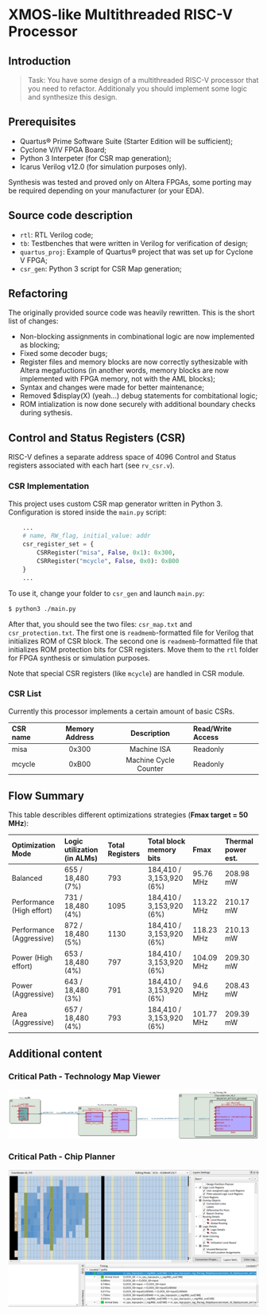 # XMOS-like Multithreaded RISC-V Processor

## Introduction
> Task: You have some design of a multithreaded RISC-V processor that you need to refactor. Additionaly you should implement some logic and synthesize this design.

## Prerequisites
- Quartus® Prime Software Suite (Starter Edition will be sufficient);
- Cyclone V/IV FPGA Board;
- Python 3 Interpeter (for CSR map generation);
- Icarus Verilog v12.0 (for simulation purposes only).

Synthesis was tested and proved only on Altera FPGAs, some porting may be required depending on your manufacturer (or your EDA).

## Source code description
- `rtl`: RTL Verilog code;
- `tb`: Testbenches that were written in Verilog for verification of design;
- `quartus_proj`: Example of Quartus® project that was set up for Cyclone V FPGA;
- `csr_gen`: Python 3 script for CSR Map generation;

## Refactoring
The originally provided source code was heavily rewritten. This is the short list of changes:
- Non-blocking assignments in combinational logic are now implemented as blocking;
- Fixed some decoder bugs;
- Register files and memory blocks are now correctly sythesizable with Altera megafuctions (in another words, memory blocks are now implemented with FPGA memory, not with the AML blocks);
- Syntax and changes were made for better maintenance;
- Removed $display(X) (yeah...) debug statements for combitational logic;
- ROM intialization is now done securely with additional boundary checks during sythesis.

## Control and Status Registers (CSR)
RISC-V defines a separate address space of 4096 Control and Status registers associated with each hart (see `rv_csr.v`).

### CSR Implementation
This project uses custom CSR map generator written in Python 3. Configuration is stored inside the `main.py` script:

```python
    ...
    # name, RW_flag, initial_value: addr
    csr_register_set = {
        CSRRegister("misa", False, 0x1): 0x300,
        CSRRegister("mcycle", False, 0x0): 0xB00
    }
    ...
```

To use it, change your folder to `csr_gen` and launch `main.py`:
```bash
$ python3 ./main.py
```

After that, you should see the two files: `csr_map.txt` and `csr_protection.txt`. The first one is `readmemb`-formatted file for Verilog that initializes ROM of CSR block. The second one is `readmemb`-formatted file that initializes ROM protection bits for CSR registers. Move them to the `rtl` folder for FPGA synthesis or simulation purposes.

Note that special CSR registers (like `mcycle`) are handled in CSR module.

### CSR List
Currently this processor implements a certain amount of basic CSRs.

| CSR name | Memory Address  | Description           | Read/Write Access |
|:---------|:---------------:|:---------------------:|:------------------|
| misa     | 0x300           | Machine ISA           | Readonly          |
| mcycle   | 0xB00           | Machine Cycle Counter | Readonly          |

## Flow Summary

This table describles different optimizations strategies (**Fmax target = 50 MHz**):

| Optimization Mode         | Logic utilization (in ALMs) | Total Registers | Total block memory bits  | Fmax       | Thermal power est. |
|:--------------------------|:----------------------------|:----------------|:-------------------------|:-----------|:-------------------|
| Balanced                  | 655 / 18,480 (7%)           | 793             | 184,410 / 3,153,920 (6%) | 95.76 MHz  | 208.98 mW          |
| Performance (High effort) | 731 / 18,480 (4%)           | 1095            | 184,410 / 3,153,920 (6%) | 113.22 MHz | 210.17 mW          |
| Performance (Aggressive)  | 872 / 18,480 (5%)           | 1130            | 184,410 / 3,153,920 (6%) | 118.23 MHz | 210.13 mW          |
| Power (High effort)       | 653 / 18,480 (4%)           | 797             | 184,410 / 3,153,920 (6%) | 104.09 MHz | 209.30 mW          |
| Power (Aggressive)        | 643 / 18,480 (3%)           | 791             | 184,410 / 3,153,920 (6%) | 94.6 MHz   | 208.43 mW          |
| Area (Aggressive)         | 657 / 18,480 (4%)           | 793             | 184,410 / 3,153,920 (6%) | 101.77 MHz | 209.39 mW          |

## Additional content

### Critical Path - Technology Map Viewer
![Critical Path](media/critical_path_tmv.png "Critical Path - Technology Map Viewer")

### Critical Path - Chip Planner
![Critical Path](media/critical_path_chip_planner.png "Critical Path - Chip Planner")